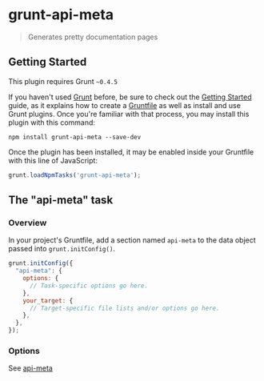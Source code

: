 # grunt-api-meta

> Generates pretty documentation pages

## Getting Started
This plugin requires Grunt `~0.4.5`

If you haven't used [Grunt](http://gruntjs.com/) before, be sure to check out the [Getting Started](http://gruntjs.com/getting-started) guide, as it explains how to create a [Gruntfile](http://gruntjs.com/sample-gruntfile) as well as install and use Grunt plugins. Once you're familiar with that process, you may install this plugin with this command:

```shell
npm install grunt-api-meta --save-dev
```

Once the plugin has been installed, it may be enabled inside your Gruntfile with this line of JavaScript:

```js
grunt.loadNpmTasks('grunt-api-meta');
```

## The "api-meta" task

### Overview
In your project's Gruntfile, add a section named `api-meta` to the data object passed into `grunt.initConfig()`.

```js
grunt.initConfig({
  "api-meta": {
    options: {
      // Task-specific options go here.
    },
    your_target: {
      // Target-specific file lists and/or options go here.
    },
  },
});
```

### Options

See [api-meta](https://github.com/bob-gray/api-meta)